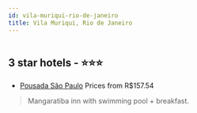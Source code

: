 ```yaml
---
id: vila-muriqui-rio-de-janeiro
title: Vila Muriqui, Rio de Janeiro
---
```


<center><img src="https://static.hotelurbano.com/reservas/prod0/2/2781/5aa7c8f316056_pousada-sao-paulo.jpg" alt="" /></center>


##  3 star hotels - ⭐️⭐️⭐️

-    [Pousada São Paulo](https://us.hurb.com/hotels/vila-muriqui/pousada-sao-paulo-2781?cmp=18055) Prices from R$157.54
   > Mangaratiba inn with swimming pool + breakfast.
